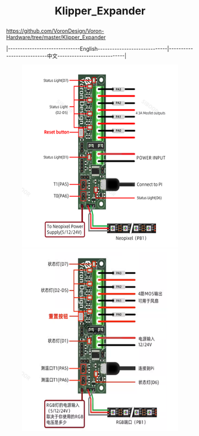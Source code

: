 # <p align="center">Klipper_Expander</p>
https://github.com/VoronDesign/Voron-Hardware/tree/master/Klipper_Expander


|------------------------------English-----------------------------|---------------------------中文----------------------------|  
<p align="center" >
    <img  src="/images/wiring%20diagram.jpg" width="420" height="490">
    <img  src="/images/%E4%B8%AD%E6%96%87%E7%89%88%E6%8E%A5%E7%BA%BF.png" width="420" height="490">
</p>

